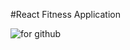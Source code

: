 #React Fitness Application


![for github](https://user-images.githubusercontent.com/74714313/200609536-59b71205-8aff-47c8-8fcd-853a93686a69.png)

